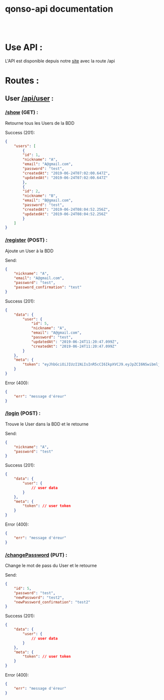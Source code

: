 # qonso-api documentation

<br></br>

# Use API :

L'API est disponible depuis notre [site](https://qonso-app.herokuapp.com/api) avec la route /api

# Routes :

## User **[/api/user](https://qonso-app.herokuapp.com/api/user)** :

### **[/show](https://qonso-app.herokuapp.com/api/user/show)** (GET) :

Retourne tous les Users de la BDD

Success (201):
```json
{
    "users": [
        {
        "id": 1,
        "nickname": "A",
        "email": "A@gmail.com",
        "password": "test",
        "createdAt": "2019-06-24T07:02:00.647Z",
        "updatedAt": "2019-06-24T07:02:00.647Z"
        },
        {
        "id": 2,
        "nickname": "B",
        "email": "B@gmail.com",
        "password": "test",
        "createdAt": "2019-06-24T08:04:52.256Z",
        "updatedAt": "2019-06-24T08:04:52.256Z"
        }
    ]
}
```

### **[/register](https://qonso-app.herokuapp.com/api/user/register)** (POST) :

Ajoute un User à la BDD

Send:
```json
{
    "nickname": "A",
    "email": "A@gmail.com",
    "password": "test",
    "password_confirmation": "test"
}
```
Success (201):
```json
{
    "data": {
        "user": {
            "id": 5,
            "nickname": "A",
            "email": "A@gmail.com",
            "password": "test",
            "updatedAt": "2019-06-24T11:20:47.099Z",
            "createdAt": "2019-06-24T11:20:47.099Z"
        }
    },
    "meta": {
        "token": "eyJhbGciOiJIUzI1NiIsInR5cCI6IkpXVCJ9.eyJpZCI6NSwibmlja25hbWUiOiJBIiwiZW1haWwiOiJBQGdtYWlsLmNvbSIsImlhdCI6MTU2MTM3NTI2OSwiZXhwIjoxNTYxNDYxNjY5fQ.YoC5PeA_FYDcbzC9oPA750jgGuU9qTQt-by9Ow1mzW8"
    }
}
```
Error (400):
```json
{
    "err": "message d'éreur"
}
```

### **[/login](https://qonso-app.herokuapp.com/api/user/login)** (POST) :

Trouve le User dans la BDD et le retourne

Send:
```json
{
    "nickname": "A",
    "password": "test"
}
```

Success (201):
```json
{
    "data": {
        "user": {
            // user data
        }
    },
    "meta": {
        "token": // user token
    }
}
```
Error (400):
```json
{
    "err": "message d'éreur"
}
```

### **[/changePassword](https://qonso-app.herokuapp.com/api/user/changePassword)** (PUT) :

Change le mot de pass du User et le retourne

Send:
```json
{
    "id": 5,
    "password": "test",
    "newPassword": "test2",
    "newPassword_confirmation": "test2"
}
```
Success (201):
```json
{
    "data": {
        "user": {
            // user data
        }
    },
    "meta": {
        "token": // user token
    }
}
```
Error (400):
```json
{
    "err": "message d'éreur"
}
```